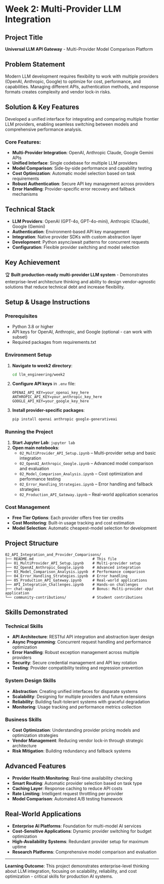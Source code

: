 # Week 2: Multi-Provider LLM Integration

## Project Title

**Universal LLM API Gateway** - Multi-Provider Model Comparison Platform

## Problem Statement

Modern LLM development requires flexibility to work with multiple providers (OpenAI, Anthropic, Google) to optimize for cost, performance, and capabilities. Managing different APIs, authentication methods, and response formats creates complexity and vendor lock-in risks.

## Solution & Key Features

Developed a unified interface for integrating and comparing multiple frontier LLM providers, enabling seamless switching between models and comprehensive performance analysis.

### Core Features:

- **Multi-Provider Integration**: OpenAI, Anthropic Claude, Google Gemini APIs
- **Unified Interface**: Single codebase for multiple LLM providers
- **Model Comparison**: Side-by-side performance and capability testing
- **Cost Optimization**: Automatic model selection based on task requirements
- **Robust Authentication**: Secure API key management across providers
- **Error Handling**: Provider-specific error recovery and fallback mechanisms

## Technical Stack

- **LLM Providers**: OpenAI (GPT-4o, GPT-4o-mini), Anthropic (Claude), Google (Gemini)
- **Authentication**: Environment-based API key management
- **Integration**: Native provider SDKs with custom abstraction layer
- **Development**: Python async/await patterns for concurrent requests
- **Configuration**: Flexible provider switching and model selection

## Key Achievement

🏆 **Built production-ready multi-provider LLM system** - Demonstrates enterprise-level architecture thinking and ability to design vendor-agnostic solutions that reduce technical debt and increase flexibility.

## Setup & Usage Instructions

### Prerequisites

- Python 3.8 or higher
- API keys for OpenAI, Anthropic, and Google (optional - can work with subset)
- Required packages from requirements.txt

### Environment Setup

1. **Navigate to week2 directory**:

   ```bash
   cd llm_engineering/week2
   ```

2. **Configure API keys** in `.env` file:

   ```env
   OPENAI_API_KEY=your_openai_key_here
   ANTHROPIC_API_KEY=your_anthropic_key_here
   GOOGLE_API_KEY=your_google_key_here
   ```

3. **Install provider-specific packages**:
   ```bash
   pip install openai anthropic google-generativeai
   ```

### Running the Project

1. **Start Jupyter Lab**: `jupyter lab`
2. **Open main notebooks**:
   - `02_MultiProvider_API_Setup.ipynb` – Multi-provider setup and basic integration
   - `02_OpenAI_Anthropic_Google.ipynb` – Advanced model comparison and evaluation
   - `02_Model_Comparison_Analysis.ipynb` – Cost optimization and performance testing
   - `02_Error_Handling_Strategies.ipynb` – Error handling and fallback strategies
   - `02_Production_API_Gateway.ipynb` – Real-world application scenarios

### Cost Management

- **Free Tier Options**: Each provider offers free tier credits
- **Cost Monitoring**: Built-in usage tracking and cost estimation
- **Model Selection**: Automatic cheapest-model selection for development

## Project Structure

```
02_API_Integration_and_Provider_Comparisons/
├── README.md                           # This file
├── 01_MultiProvider_API_Setup.ipynb    # Multi-provider setup
├── 02_OpenAI_Anthropic_Google.ipynb    # Advanced integration
├── 03_Model_Comparison_Analysis.ipynb  # Performance comparison
├── 04_Error_Handling_Strategies.ipynb  # Error handling
├── 05_Production_API_Gateway.ipynb     # Real-world applications
├── API_Integration_Challenges.ipynb    # Hands-on challenges
├── chat-app/                           # Bonus: Multi-provider chat application
└── community-contributions/            # Student contributions
```

## Skills Demonstrated

### Technical Skills

- **API Architecture**: RESTful API integration and abstraction layer design
- **Async Programming**: Concurrent request handling and performance optimization
- **Error Handling**: Robust exception management across multiple providers
- **Security**: Secure credential management and API key rotation
- **Testing**: Provider compatibility testing and regression prevention

### System Design Skills

- **Abstraction**: Creating unified interfaces for disparate systems
- **Scalability**: Designing for multiple providers and future extensions
- **Reliability**: Building fault-tolerant systems with graceful degradation
- **Monitoring**: Usage tracking and performance metrics collection

### Business Skills

- **Cost Optimization**: Understanding provider pricing models and optimization strategies
- **Vendor Management**: Reducing vendor lock-in through strategic architecture
- **Risk Mitigation**: Building redundancy and fallback systems

## Advanced Features

- **Provider Health Monitoring**: Real-time availability checking
- **Smart Routing**: Automatic provider selection based on task type
- **Caching Layer**: Response caching to reduce API costs
- **Rate Limiting**: Intelligent request throttling per provider
- **Model Comparison**: Automated A/B testing framework

## Real-World Applications

- **Enterprise AI Platforms**: Foundation for multi-model AI services
- **Cost-Sensitive Applications**: Dynamic provider switching for budget optimization
- **High-Availability Systems**: Redundant provider setup for maximum uptime
- **Research Platforms**: Comprehensive model comparison and evaluation

---

**Learning Outcome**: This project demonstrates enterprise-level thinking about LLM integration, focusing on scalability, reliability, and cost optimization - critical skills for production AI systems.
